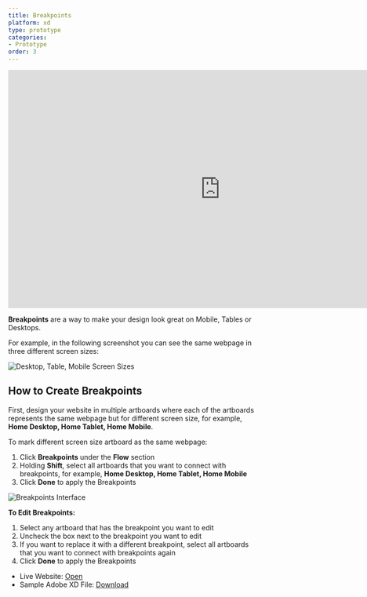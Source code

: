 ```yaml
---
title: Breakpoints
platform: xd
type: prototype
categories: 
- Prototype
order: 3
---
```

<iframe width="864" height="486" src="https://www.youtube.com/embed/2MhS3cu2lgg" frameborder="0" allow="accelerometer; autoplay; encrypted-media; gyroscope; picture-in-picture" allowfullscreen></iframe>

**Breakpoints** are a way to make your design look great on Mobile, Tables or Desktops.

For example, in the following screenshot you can see the same webpage in three different screen sizes:

![Desktop, Table, Mobile Screen Sizes](https://p46.f4.n0.cdn.getcloudapp.com/items/bLue0DkO/Adobe%20XD%20cover.png?v=29aac13b7effc6098ba0c4a2e60c6170)

## How to Create Breakpoints

First, design your website in multiple artboards where each of the artboards represents the same webpage but for different screen size, for example, **Home Desktop, Home Tablet, Home Mobile**.


To mark different screen size artboard as the same webpage:

1. Click **Breakpoints** under the **Flow** section 
2. Holding **Shift**, select all artboards that you want to connect with breakpoints, for example, **Home Desktop, Home Tablet, Home Mobile**
3. Click **Done** to apply the Breakpoints

![Breakpoints Interface](https://p46.f4.n0.cdn.getcloudapp.com/items/Z4uLyl86/Create%20Breakpoints%402x.png?v=59c0600bd1eef4d7ac5cd6deb1580ef3)

**To Edit Breakpoints:**
1. Select any artboard that has the breakpoint you want to edit
2. Uncheck the box next to the breakpoint you want to edit
3. If you want to replace it with a different breakpoint, select all artboards that you want to connect with breakpoints again
4. Click **Done** to apply the Breakpoints

* Live Website: [Open](https://anima-xd-foodies.animaapp.io "Open Anima XD Prototype in the browser")
* Sample Adobe XD File: [Download]( https://anima-uploads.s3.amazonaws.com/projects/5e947f1e0d8ddf58dbc04d1d/files/anima-xd-prototype-foodies.xd "Download Sample File")
